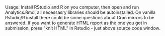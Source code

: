 Usage: Install RStudio and R on you computer, then open and run Analytics.Rmd, all necessasry libraries should be autoinstalled. On vanilla Rstudio/R install there could be some questions about Cran mirrors to be answered.
If you want to generate HTML report as the one you got in submission, press "knit HTML" in Rstudio - just above source code window.
